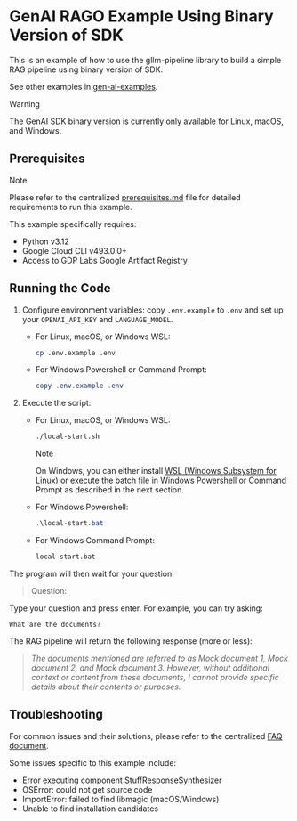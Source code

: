 # GenAI RAGO Example Using Binary Version of SDK

This is an example of how to use the gllm-pipeline library to build a simple RAG pipeline using binary version of SDK.

See other examples in [gen-ai-examples](https://github.com/GDP-ADMIN/gen-ai-examples).

> [!WARNING]
> The GenAI SDK binary version is currently only available for Linux, macOS, and Windows.

## Prerequisites

> [!NOTE]
> Please refer to the centralized [prerequisites.md](../../prerequisites.md) file for detailed requirements to run this example.
>
> This example specifically requires:
> - Python v3.12
> - Google Cloud CLI v493.0.0+
> - Access to GDP Labs Google Artifact Registry

## Running the Code

1. Configure environment variables: copy `.env.example` to `.env` and set up your `OPENAI_API_KEY` and `LANGUAGE_MODEL`.

   - For Linux, macOS, or Windows WSL:

     ```bash
     cp .env.example .env
     ```

   - For Windows Powershell or Command Prompt:

     ```powershell
     copy .env.example .env
     ```

2. Execute the script:

   - For Linux, macOS, or Windows WSL:

     ```bash
     ./local-start.sh
     ```

     > [!NOTE]
     > On Windows, you can either install [WSL (Windows Subsystem for Linux)](https://learn.microsoft.com/en-us/windows/wsl/install) or execute the batch file in Windows Powershell or Command Prompt as described in the next section.

   - For Windows Powershell:

     ```powershell
     .\local-start.bat
     ```

   - For Windows Command Prompt:

     ```cmd
     local-start.bat
     ```

The program will then wait for your question:

> Question:

Type your question and press enter. For example, you can try asking:

```
What are the documents?
```

The RAG pipeline will return the following response (more or less):

> _The documents mentioned are referred to as Mock document 1, Mock document 2, and Mock document 3. However, without additional context or content from these documents, I cannot provide specific details about their contents or purposes._

## Troubleshooting

For common issues and their solutions, please refer to the centralized [FAQ document](../../faq.md).

Some issues specific to this example include:
- Error executing component StuffResponseSynthesizer
- OSError: could not get source code
- ImportError: failed to find libmagic (macOS/Windows)
- Unable to find installation candidates
